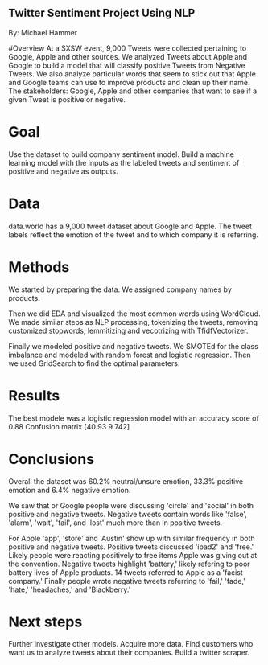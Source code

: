 ## Twitter Sentiment Project Using NLP

By: Michael Hammer

#Overview
At a SXSW event, 9,000 Tweets were collected pertaining to Google, Apple and other sources. We analyzed Tweets about Apple and Google to build a model that will classify positive Tweets from Negative Tweets. 
We also analyze particular words that seem to stick out that Apple and Google teams can use to improve products and clean up their name.
The stakeholders: Google, Apple and other companies that want to see if a given Tweet is positive or negative.

# Goal
Use the dataset to build company sentiment model. Build a machine learning model with the inputs as the labeled tweets and sentiment of positive and negative as outputs.

# Data
data.world has a 9,000 tweet dataset about Google and Apple. The tweet labels reflect the emotion of the tweet and to which company it is referring.

# Methods
We started by preparing the data. We assigned company names by products. 

Then we did EDA and visualized the most common words using WordCloud. We made similar steps as NLP processing, tokenizing the tweets, removing customized stopwords, lemmitizing and vecotrizing with TfidfVectorizer.

Finally we modeled positive and negative tweets. We SMOTEd for the class imbalance and modeled with random forest and logistic regression. Then we used GridSearch to find the optimal parameters.

# Results
The best modele was a logistic regression model with an accuracy score of 0.88
Confusion matrix
[40 93
 9 742]

# Conclusions
Overall the dataset was 60.2% neutral/unsure emotion, 33.3% positive emotion and 6.4% negative emotion.

We saw that or Google people were discussing 'circle' and 'social' in both positive and negative tweets. Negative tweets contain words like 'false', 'alarm', 'wait', 'fail', and 'lost' much more than in positive tweets.

For Apple 'app', 'store' and 'Austin' show up with similar frequency in both positive and negative tweets. Positive tweets discussed 'ipad2' and 'free.' Likely people were reacting positively to free items Apple was giving out at the convention. Negative tweets highlight 'battery,' likely refering to poor battery lives of Apple products. 14 tweets referred to Apple as a 'facist company.' Finally people wrote negative tweets referring to 'fail,' 'fade,' 'hate,' 'headaches,' and 'Blackberry.'

# Next steps
Further investigate other models. Acquire more data. Find customers who want us to analyze tweets about their companies. Build a twitter scraper.
